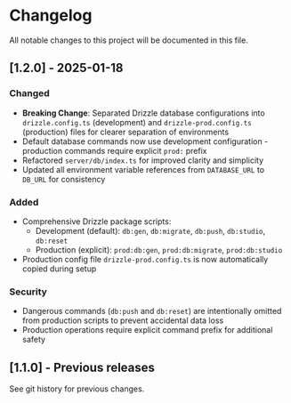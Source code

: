 # Changelog

All notable changes to this project will be documented in this file.

## [1.2.0] - 2025-01-18

### Changed
- **Breaking Change**: Separated Drizzle database configurations into `drizzle.config.ts` (development) and `drizzle-prod.config.ts` (production) files for clearer separation of environments
- Default database commands now use development configuration - production commands require explicit `prod:` prefix
- Refactored `server/db/index.ts` for improved clarity and simplicity
- Updated all environment variable references from `DATABASE_URL` to `DB_URL` for consistency

### Added
- Comprehensive Drizzle package scripts:
  - Development (default): `db:gen`, `db:migrate`, `db:push`, `db:studio`, `db:reset`
  - Production (explicit): `prod:db:gen`, `prod:db:migrate`, `prod:db:studio`
- Production config file `drizzle-prod.config.ts` is now automatically copied during setup

### Security
- Dangerous commands (`db:push` and `db:reset`) are intentionally omitted from production scripts to prevent accidental data loss
- Production operations require explicit command prefix for additional safety

## [1.1.0] - Previous releases

See git history for previous changes.